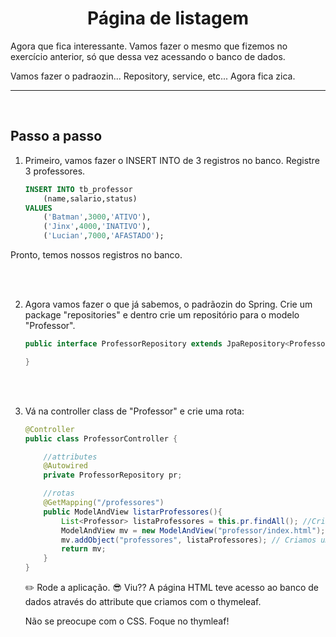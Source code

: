 <h1 align="center">Página de listagem</h1>

Agora que fica interessante. Vamos fazer o mesmo que fizemos no exercício anterior, só que dessa vez acessando o banco de dados.

Vamos fazer o padraozin... Repository, service, etc... Agora fica zica.


<hr>
<br>

## Passo a passo

1. Primeiro, vamos fazer o INSERT INTO de 3 registros no banco. Registre 3 professores.

    ```sql
    INSERT INTO tb_professor
        (name,salario,status)
    VALUES
        ('Batman',3000,'ATIVO'),
        ('Jinx',4000,'INATIVO'),
        ('Lucian',7000,'AFASTADO');
    ```

Pronto, temos nossos registros no banco.

<br>
<br>

2. Agora vamos fazer o que já sabemos, o padrãozin do Spring. Crie um package "repositories" e dentro crie um repositório para o modelo "Professor".

    ```java
    public interface ProfessorRepository extends JpaRepository<Professor, Long> { //Model/class que vamos consultar, Datatype da primary key dessa class

    }
    ```

<br>
<br>

3. Vá na controller class de "Professor" e crie uma rota:

    ```java
    @Controller
    public class ProfessorController {

        //attributes
        @Autowired
        private ProfessorRepository pr;

        //rotas
        @GetMapping("/professores")
        public ModelAndView listarProfessores(){
            List<Professor> listaProfessores = this.pr.findAll(); //Criamos uma lista que vai receber todos os registros da table do banco de dados
            ModelAndView mv = new ModelAndView("professor/index.html");
            mv.addObject("professores", listaProfessores); // Criamos um attribute, que é a lista de professores, para o modelAndView/página html ter acesso.
            return mv;
        }
    }
    ```

    :pencil2: Rode a aplicação. :sunglasses: Viu?? A página HTML teve acesso ao banco de dados através do attribute que criamos com o thymeleaf.


    Não se preocupe com o CSS. Foque no thymleaf!